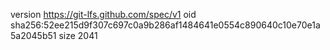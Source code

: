 version https://git-lfs.github.com/spec/v1
oid sha256:52ee215d9f307c697c0a9b286af1484641e0554c890640c10e70e1a5a2045b51
size 2041
